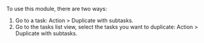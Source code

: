 To use this module, there are two ways:

1.  Go to a task: Action \> Duplicate with subtasks.
2.  Go to the tasks list view, select the tasks you want to duplicate:
    Action \> Duplicate with subtasks.
